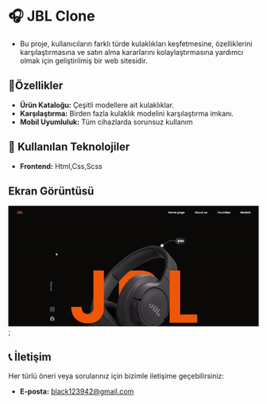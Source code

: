 # 🎧 JBL Clone

- Bu proje, kullanıcıların farklı türde kulaklıkları keşfetmesine, özelliklerini karşılaştırmasına ve satın alma kararlarını kolaylaştırmasına yardımcı olmak için geliştirilmiş bir web sitesidir.

## 🚀Özellikler
- **Ürün Kataloğu:** Çeşitli modellere ait kulaklıklar.
- **Karşılaştırma:** Birden fazla kulaklık modelini karşılaştırma imkanı.
- **Mobil Uyumluluk:** Tüm cihazlarda sorunsuz kullanım

## 📂 Kullanılan Teknolojiler 
- **Frontend:** Html,Css,Scss 

## Ekran Görüntüsü
![](JBL.gif);

## 📞 İletişim  
Her türlü öneri veya sorularınız için bizimle iletişime geçebilirsiniz:  
- **E-posta:** black123942@gmail.com  
